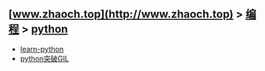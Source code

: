 ## [www.zhaoch.top](http://www.zhaoch.top) > [编程](http://www.zhaoch.top/编程) > [python](http://www.zhaoch.top/编程/python)
+ [learn-python](learn-python)
+ [python突破GIL](python突破GIL)
